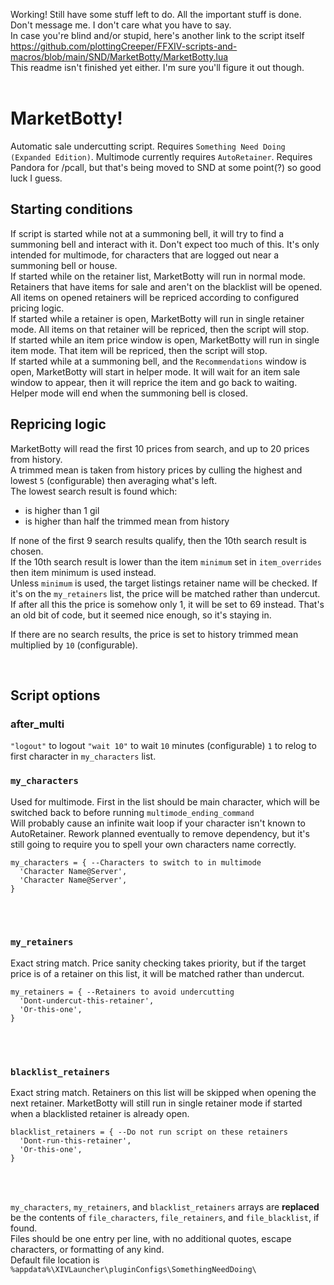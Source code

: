 Working! Still have some stuff left to do. All the important stuff is done.  
Don't message me. I don't care what you have to say.  
In case you're blind and/or stupid, here's another link to the script itself https://github.com/plottingCreeper/FFXIV-scripts-and-macros/blob/main/SND/MarketBotty/MarketBotty.lua  
This readme isn't finished yet either. I'm sure you'll figure it out though.  
<br>

# MarketBotty!
Automatic sale undercutting script. Requires `Something Need Doing (Expanded Edition)`. Multimode currently requires `AutoRetainer`.
Requires Pandora for /pcall, but that's being moved to SND at some point(?) so good luck I guess.
<br>

## Starting conditions
If script is started while not at a summoning bell, it will try to find a summoning bell and interact with it. Don't expect too much of this. It's only intended for multimode, for characters that are logged out near a summoning bell or house.  
If started while on the retainer list, MarketBotty will run in normal mode. Retainers that have items for sale and aren't on the blacklist will be opened. All items on opened retainers will be repriced according to configured pricing logic.  
If started while a retainer is open, MarketBotty will run in single retainer mode. All items on that retainer will be repriced, then the script will stop.  
If started while an item price window is open, MarketBotty will run in single item mode. That item will be repriced, then the script will stop.  
If started while at a summoning bell, and the `Recommendations` window is open, MarketBotty will start in helper mode. It will wait for an item sale window to appear, then it will reprice the item and go back to waiting. Helper mode will end when the summoning bell is closed.  

## Repricing logic
MarketBotty will read the first 10 prices from search, and up to 20 prices from history.  
A trimmed mean is taken from history prices by culling the highest and lowest `5` (configurable) then averaging what's left.  
The lowest search result is found which:
- is higher than 1 gil
- is higher than half the trimmed mean from history

If none of the first 9 search results qualify, then the 10th search result is chosen.  
If the 10th search result is lower than the item `minimum` set in `item_overrides` then item minimum is used instead.  
Unless `minimum` is used, the target listings retainer name will be checked. If it's on the `my_retainers` list, the price will be matched rather than undercut.  
If after all this the price is somehow only 1, it will be set to 69 instead. That's an old bit of code, but it seemed nice enough, so it's staying in.  

If there are no search results, the price is set to history trimmed mean multiplied by `10` (configurable).

<br>

## Script options

### after_multi
`"logout"` to logout
`"wait 10"` to wait `10` minutes (configurable)
`1` to relog to first character in `my_characters` list.


### `my_characters`  
Used for multimode. First in the list should be main character, which will be switched back to before running `multimode_ending_command`  
Will probably cause an infinite wait loop if your character isn't known to AutoRetainer. Rework planned eventually to remove dependency, but it's still going to require you to spell your own characters name correctly.  
```
my_characters = { --Characters to switch to in multimode
  'Character Name@Server',
  'Character Name@Server',
}
```

<br>
<br>

### `my_retainers`  
Exact string match. Price sanity checking takes priority, but if the target price is of a retainer on this list, it will be matched rather than undercut.
```
my_retainers = { --Retainers to avoid undercutting
  'Dont-undercut-this-retainer',
  'Or-this-one',
}
```

<br>
<br>

### `blacklist_retainers`  
Exact string match. Retainers on this list will be skipped when opening the next retainer. MarketBotty will still run in single retainer mode if started when a blacklisted retainer is already open.
```
blacklist_retainers = { --Do not run script on these retainers
  'Dont-run-this-retainer',
  'Or-this-one',
}
```

<br>
<br>

`my_characters`, `my_retainers`, and `blacklist_retainers` arrays are **replaced** be the contents of `file_characters`, `file_retainers`, and `file_blacklist`, if found.  
Files should be one entry per line, with no additional quotes, escape characters, or formatting of any kind.  
Default file location is `%appdata%\XIVLauncher\pluginConfigs\SomethingNeedDoing\`  
